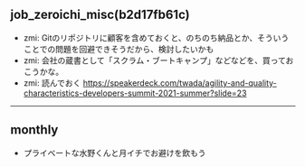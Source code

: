 job_zeroichi_misc(b2d17fb61c)
---


- zmi: Gitのリポジトリに顧客を含めておくと、のちのち納品とか、そういうことでの問題を回避できそうだから、検討したいかも
- zmi: 会社の蔵書として「スクラム・ブートキャンプ」などなどを、買っておこうかな。
- zmi: 読んでおく https://speakerdeck.com/twada/agility-and-quality-characteristics-developers-summit-2021-summer?slide=23


---

## monthly
- プライベートな水野くんと月イチでお避けを飲もう

